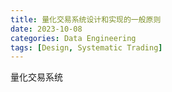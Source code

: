 ```yaml
---
title: 量化交易系统设计和实现的一般原则
date: 2023-10-08
categories: Data Engineering
tags: [Design, Systematic Trading]
---
```


量化交易系统